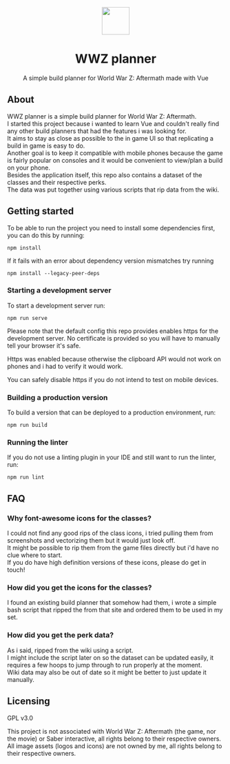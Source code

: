 <div align="center"><img src="/public/favicon.ico" width=64/></div>
<h1 align="center">WWZ planner</h1>
<p align="center">A simple build planner for World War Z: Aftermath made with Vue</p>

## About

WWZ planner is a simple build planner for World War Z: Aftermath.</br>
I started this project because i wanted to learn Vue and couldn't really find any other build planners that had the features i was looking for. </br>
It aims to stay as close as possible to the in game UI so that replicating a build in game is easy to do.</br>
Another goal is to keep it compatible with mobile phones because the game is fairly popular on consoles and it would be convenient to view/plan a build on your phone.</br>
Besides the application itself, this repo also contains a dataset of the classes and their respective perks. </br>
The data was put together using various scripts that rip data from the wiki.


## Getting started
To be able to run the project you need to install some dependencies first, you can do this by running:
```
npm install
```
If it fails with an error about dependency version mismatches try running
```
npm install --legacy-peer-deps
```
### Starting a development server
To start a development server run:
```
npm run serve
```
Please note that the default config this repo provides enables https for the development server.
No certificate is provided so you will have to manually tell your browser it's safe.

Https was enabled because otherwise the clipboard API would not work on phones and i had to verify it would work.

You can safely disable https if you do not intend to test on mobile devices.

### Building a production version
To build a version that can be deployed to a production environment, run:
```
npm run build
```

### Running the linter
If you do not use a linting plugin in your IDE and still want to run the linter, run:
```
npm run lint
```

## FAQ
### Why font-awesome icons for the classes?
I could not find any good rips of the class icons, i tried pulling them from screenshots and vectorizing them but it would just look off. </br>
It might be possible to rip them from the game files directly but i'd have no clue where to start. </br>
If you do have high definition versions of these icons, please do get in touch! </br>

### How did you get the icons for the classes?
I found an existing build planner that somehow had them, i wrote a simple bash script that ripped the from that site and ordered them to be used in my set. 

### How did you get the perk data?
As i said, ripped from the wiki using a script. </br>
I might include the script later on so the dataset can be updated easily, it requires a few hoops to jump through to run properly at the moment. </br>
Wiki data may also be out of date so it might be better to just update it manually.

## Licensing
GPL v3.0

This project is not associated with World War Z: Aftermath (the game, nor the movie) or Saber interactive, all rights belong to their respective owners. </br>
All image assets (logos and icons) are not owned by me, all rights belong to their respective owners.
